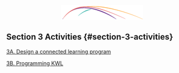 <div style="text-align:center;"><img src="/assets/CL_Swoosh.png" alt="ConnectedLib: Helping librarians use digital media to make learning connections with youth"/></div>

## Section 3 Activities {#section-3-activities}

[3A. Design a connected learning program](/section_3_activities/3a-design-a-connected-learning-program.html)

[3B. Programming KWL](/section_3_activities/3b-programming-kwl.html)



